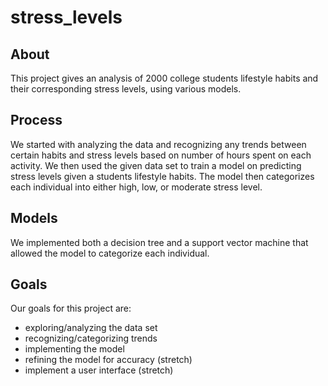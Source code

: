 # stress_levels

## About 
This project gives an analysis of 2000 college students lifestyle habits and their corresponding stress levels, using various models. 
## Process
We started with analyzing the data and recognizing any trends between certain habits and stress levels based on number of hours spent on each activity. We then used the given data set to train a model on predicting stress levels given a students lifestyle habits. The model then categorizes each individual into either high, low, or moderate stress level. 
## Models
We implemented both a decision tree and a support vector machine that allowed the model to categorize each individual. 
## Goals 
Our goals for this project are: 
* exploring/analyzing the data set 
* recognizing/categorizing trends 
* implementing the model 
* refining the model for accuracy (stretch)
* implement a user interface (stretch)
